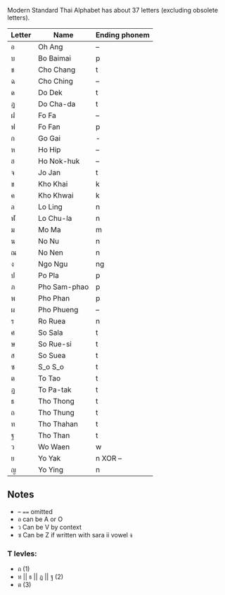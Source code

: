 Modern Standard Thai Alphabet has about 37 letters (excluding obsolete letters).

| Letter | Name         | Ending phonem |
| ------ | ------------ | ------------- |
| อ      | Oh Ang       | –             |
| บ      | Bo Baimai    | p             |
| ช      | Cho Chang    | t             |
| ฉ      | Cho Ching    | –             |
| ด      | Do Dek       | t             |
| ฎ      | Do Cha-da    | t             |
| ฝ      | Fo Fa        | –             |
| ฟ      | Fo Fan       | p             |
| ก      | Go Gai       | -             |
| ห      | Ho Hip       | –             |
| ฮ      | Ho Nok-huk   | –             |
| จ      | Jo Jan       | t             |
| ข      | Kho Khai     | k             |
| ค      | Kho Khwai    | k             |
| ล      | Lo Ling      | n             |
| ฬ      | Lo Chu-la    | n             |
| ม      | Mo Ma        | m             |
| น      | No Nu        | n             |
| ณ      | No Nen       | n             |
| ง      | Ngo Ngu      | ng            |
| ป      | Po Pla       | p             |
| ภ      | Pho Sam-phao | p             |
| พ      | Pho Phan     | p             |
| ผ      | Pho Phueng   | –             |
| ร      | Ro Ruea      | n             |
| ศ      | So Sala      | t             |
| ษ      | So Rue-si    | t             |
| ส      | So Suea      | t             |
| ซ      | S_o S_o      | t             |
| ต      | To Tao       | t             |
| ฏ      | To Pa-tak    | t             |
| ธ      | Tho Thong    | t             |
| ถ      | Tho Thung    | t             |
| ท      | Tho Thahan   | t             |
| ฐ      | Tho Than     | t             |
| ว      | Wo Waen      | w             |
| ย      | Yo Yak       | n XOR –       |
| ญ      | Yo Ying      | n             |

## Notes

* – `==` omitted
* อ can be A or O
* ว Can be V by context
* ซ Can be Z if written with sara ii vowel `ซิ`

### T levles:

* ถ (1)
* ท || ธ || ฏ || ฐ (2)
* ต (3)
